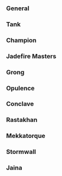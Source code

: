 


### General

<script src="https://wago.io/BJb1X0L1V/embed.js?style=dark"></script>


### Tank

<section>
    <script src="https://wago.io/WIrlEo2GA/embed.js?style=dark"></script>
</section>

### Champion

<section>
<script src="ht&#8203;tps://wago.io/CWSHcWRmK/embed.js?style=dark">
</script>
</section>

### Jadefire Masters
<script src="https://wago.io/nQKhkcSou/embed.js?style=dark"></script>

### Grong
<script src="https://wago.io/LQiL29Om0/embed.js?style=dark"></script>

### Opulence
<script src="https://wago.io/mLTVAQ-s4/embed.js?style=dark"></script>

### Conclave
<script src="https://wago.io/AOn32fgWx/embed.js?style=dark"></script>

### Rastakhan
<script src="https://wago.io/LupLSWXhN/embed.js?style=dark"></script>

### Mekkatorque
<script src="https://wago.io/wlc7PmE3g/embed.js?style=dark"></script>

### Stormwall
<script src="https://wago.io/91MdMZim1/embed.js?style=dark"></script>

### Jaina
<br>
<script src="https://wago.io/rAdLwX4Op/embed.js?style=dark"></script>
<br>
<script src="https://wago.io/0CnOm98JX/embed.js?style=dark"></script>
<br>
<script src="https://wago.io/WBGtOJIUf/embed.js?style=dark"></script>